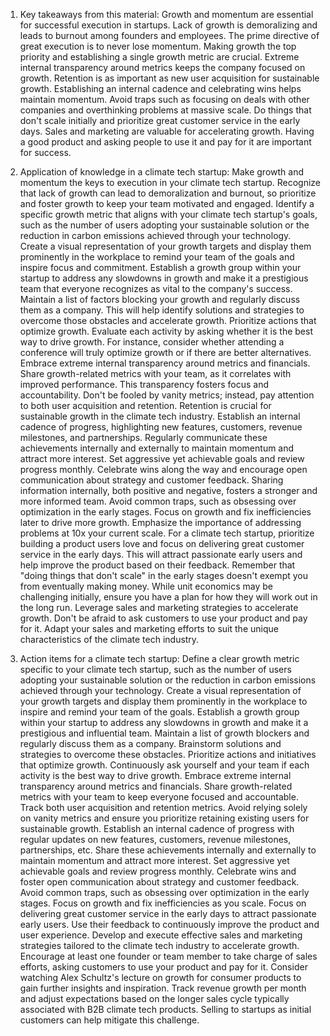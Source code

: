1. Key takeaways from this material:
   Growth and momentum are essential for successful execution in startups.
   Lack of growth is demoralizing and leads to burnout among founders and employees.
   The prime directive of great execution is to never lose momentum.
   Making growth the top priority and establishing a single growth metric are crucial.
   Extreme internal transparency around metrics keeps the company focused on growth.
   Retention is as important as new user acquisition for sustainable growth.
   Establishing an internal cadence and celebrating wins helps maintain momentum.
   Avoid traps such as focusing on deals with other companies and overthinking problems at massive scale.
   Do things that don't scale initially and prioritize great customer service in the early days.
   Sales and marketing are valuable for accelerating growth.
   Having a good product and asking people to use it and pay for it are important for success.

2. Application of knowledge in a climate tech startup:
   Make growth and momentum the keys to execution in your climate tech startup. Recognize that lack of growth can lead to demoralization and burnout, so prioritize and foster growth to keep your team motivated and engaged.
   Identify a specific growth metric that aligns with your climate tech startup's goals, such as the number of users adopting your sustainable solution or the reduction in carbon emissions achieved through your technology.
   Create a visual representation of your growth targets and display them prominently in the workplace to remind your team of the goals and inspire focus and commitment.
   Establish a growth group within your startup to address any slowdowns in growth and make it a prestigious team that everyone recognizes as vital to the company's success.
   Maintain a list of factors blocking your growth and regularly discuss them as a company. This will help identify solutions and strategies to overcome those obstacles and accelerate growth.
   Prioritize actions that optimize growth. Evaluate each activity by asking whether it is the best way to drive growth. For instance, consider whether attending a conference will truly optimize growth or if there are better alternatives.
   Embrace extreme internal transparency around metrics and financials. Share growth-related metrics with your team, as it correlates with improved performance. This transparency fosters focus and accountability.
   Don't be fooled by vanity metrics; instead, pay attention to both user acquisition and retention. Retention is crucial for sustainable growth in the climate tech industry.
   Establish an internal cadence of progress, highlighting new features, customers, revenue milestones, and partnerships. Regularly communicate these achievements internally and externally to maintain momentum and attract more interest.
   Set aggressive yet achievable goals and review progress monthly. Celebrate wins along the way and encourage open communication about strategy and customer feedback. Sharing information internally, both positive and negative, fosters a stronger and more informed team.
   Avoid common traps, such as obsessing over optimization in the early stages. Focus on growth and fix inefficiencies later to drive more growth. Emphasize the importance of addressing problems at 10x your current scale.
   For a climate tech startup, prioritize building a product users love and focus on delivering great customer service in the early days. This will attract passionate early users and help improve the product based on their feedback.
   Remember that "doing things that don't scale" in the early stages doesn't exempt you from eventually making money. While unit economics may be challenging initially, ensure you have a plan for how they will work out in the long run.
   Leverage sales and marketing strategies to accelerate growth. Don't be afraid to ask customers to use your product and pay for it. Adapt your sales and marketing efforts to suit the unique characteristics of the climate tech industry.

3. Action items for a climate tech startup:
   Define a clear growth metric specific to your climate tech startup, such as the number of users adopting your sustainable solution or the reduction in carbon emissions achieved through your technology.
   Create a visual representation of your growth targets and display them prominently in the workplace to inspire and remind your team of the goals.
   Establish a growth group within your startup to address any slowdowns in growth and make it a prestigious and influential team.
   Maintain a list of growth blockers and regularly discuss them as a company. Brainstorm solutions and strategies to overcome these obstacles.
   Prioritize actions and initiatives that optimize growth. Continuously ask yourself and your team if each activity is the best way to drive growth.
   Embrace extreme internal transparency around metrics and financials. Share growth-related metrics with your team to keep everyone focused and accountable.
   Track both user acquisition and retention metrics. Avoid relying solely on vanity metrics and ensure you prioritize retaining existing users for sustainable growth.
   Establish an internal cadence of progress with regular updates on new features, customers, revenue milestones, partnerships, etc. Share these achievements internally and externally to maintain momentum and attract more interest.
   Set aggressive yet achievable goals and review progress monthly. Celebrate wins and foster open communication about strategy and customer feedback.
   Avoid common traps, such as obsessing over optimization in the early stages. Focus on growth and fix inefficiencies as you scale.
   Focus on delivering great customer service in the early days to attract passionate early users. Use their feedback to continuously improve the product and user experience.
   Develop and execute effective sales and marketing strategies tailored to the climate tech industry to accelerate growth.
   Encourage at least one founder or team member to take charge of sales efforts, asking customers to use your product and pay for it.
   Consider watching Alex Schultz's lecture on growth for consumer products to gain further insights and inspiration.
   Track revenue growth per month and adjust expectations based on the longer sales cycle typically associated with B2B climate tech products. Selling to startups as initial customers can help mitigate this challenge.
